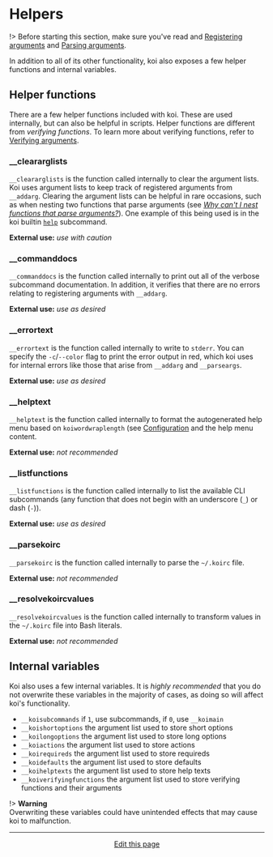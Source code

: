 # Helpers
!> Before starting this section, make sure you've read and [Registering arguments](/registering_arguments) and [Parsing arguments](/parsing_arguments).

In addition to all of its other functionality, koi also exposes a few helper functions and internal variables.

## Helper functions
There are a few helper functions included with koi. These are used internally, but can also be helpful in scripts. Helper functions are different from _verifying functions_. To learn more about verifying functions, refer to [Verifying arguments](/verifying_arguments?id=verifying-functions).

### __cleararglists

`__cleararglists` is the function called internally to clear the argument lists. Koi uses argument lists to keep track of registered arguments from `__addarg`. Clearing the argument lists can be helpful in rare occasions, such as when nesting two functions that parse arguments (see *[Why can't I nest functions that parse arguments?](/faq?id=why-can39t-i-nest-functions-that-parse-arguments)*). One example of this being used is in the koi builtin [`help`](/using_subcommands?id=help) subcommand.

**External use:** _use with caution_

### __commanddocs

`__commanddocs` is the function called internally to print out all of the verbose subcommand documentation. In addition, it verifies that there are no errors relating to registering arguments with `__addarg`. 

**External use:** _use as desired_

### __errortext

`__errortext` is the function called internally to write to `stderr`. You can specify the `-c`/`--color` flag to print the error output in red, which koi uses for internal errors like those that arise from `__addarg` and `__parseargs`.

**External use:** _use as desired_

### __helptext

`__helptext` is the function called internally to format the autogenerated help menu based on `koiwordwraplength` (see [Configuration](/configuration) and the help menu content.

**External use:** _not recommended_

### __listfunctions

`__listfunctions` is the function called internally to list the available CLI subcommands (any function that does not begin with an underscore (`_`) or dash (`-`)).

**External use:** _use as desired_

### __parsekoirc

`__parsekoirc` is the function called internally to parse the `~/.koirc` file.

**External use:** _not recommended_

### __resolvekoircvalues

`__resolvekoircvalues` is the function called internally to transform values in the `~/.koirc` file into Bash literals.

**External use:** _not recommended_

## Internal variables
Koi also uses a few internal variables. It is _highly recommended_ that you do not overwrite these variables in the majority of cases, as doing so will affect koi's functionality.
* `__koisubcommands` if `1`, use subcommands, if `0`, use `__koimain`
* `__koishortoptions` the argument list used to store short options
* `__koilongoptions` the argument list used to store long options
* `__koiactions` the argument list used to store actions
* `__koirequireds` the argument list used to store requireds
* `__koidefaults` the argument list used to store defaults
* `__koihelptexts` the argument list used to store help texts
* `__koiverifyingfunctions` the argument list used to store verifying functions and their arguments

!> **Warning**<br>Overwriting these variables could have unintended effects that may cause koi to malfunction.

<hr>
<div style="text-align:center">
	<a class="edit-link" href="https://github.com/wcarhart/docs/blob/master/docs/koi/helpers.md" target="_blank"><i class="fas fa-edit"></i> Edit this page</a>
</div>